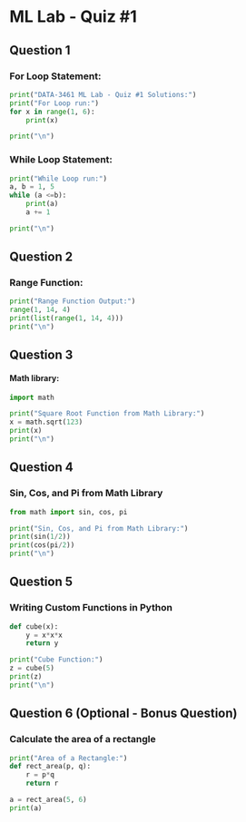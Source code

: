 # ML Lab - Quiz #1

## Question 1
### For Loop Statement:
```python
print("DATA-3461 ML Lab - Quiz #1 Solutions:")
print("For Loop run:")
for x in range(1, 6):
    print(x)

print("\n")
```
### While Loop Statement:
```python
print("While Loop run:")
a, b = 1, 5
while (a <=b):
    print(a)
    a += 1

print("\n")
```
## Question 2
### Range Function:
```python
print("Range Function Output:")
range(1, 14, 4)
print(list(range(1, 14, 4)))
print("\n")
```
## Question 3
#### Math library:
```python
import math

print("Square Root Function from Math Library:")
x = math.sqrt(123)
print(x)
print("\n")
```
## Question 4
### Sin, Cos, and Pi from Math Library
```python
from math import sin, cos, pi

print("Sin, Cos, and Pi from Math Library:")
print(sin(1/2))
print(cos(pi/2))
print("\n")
```
## Question 5
### Writing Custom Functions in Python
```python
def cube(x):
    y = x*x*x
    return y

print("Cube Function:")
z = cube(5)
print(z)
print("\n")
```
## Question 6 (Optional - Bonus Question)
### Calculate the area of a rectangle
```python
print("Area of a Rectangle:")
def rect_area(p, q):
    r = p*q
    return r

a = rect_area(5, 6)
print(a)
```
